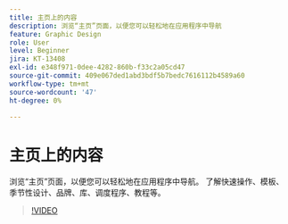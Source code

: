 ```yaml
---
title: 主页上的内容
description: 浏览“主页”页面，以便您可以轻松地在应用程序中导航
feature: Graphic Design
role: User
level: Beginner
jira: KT-13408
exl-id: e348f971-0dee-4282-860b-f33c2a05cd47
source-git-commit: 409e067ded1abd3bdf5b7bedc7616112b4589a60
workflow-type: tm+mt
source-wordcount: '47'
ht-degree: 0%

---
```


# 主页上的内容

浏览“主页”页面，以便您可以轻松地在应用程序中导航。 了解快速操作、模板、季节性设计、品牌、库、调度程序、教程等。

>[!VIDEO](https://video.tv.adobe.com/v/3426924?quality=12&learn=on&hidetitle=true)
